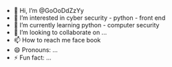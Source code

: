 - 👋 Hi, I’m @GoOoDdZzYy
- 👀 I’m interested in cyber security - python - front end 
- 🌱 I’m currently learning python - computer security 
- 💞️ I’m looking to collaborate on ...
- 📫 How to reach me face book
- 😄 Pronouns: ...
- ⚡ Fun fact: ...

<!---
GoOoDdZzYy/GoOoDdZzYy is a ✨ special ✨ repository because its `README.md` (this file) appears on your GitHub profile.
You can click the Preview link to take a look at your changes.
--->
